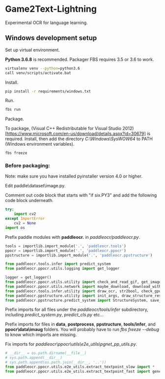 # Game2Text-Lightning
Experimental OCR for language learning.


## Windows development setup

Set up virtual environment. 

**Python 3.6.8** is recommended. Packager FBS requires 3.5 or 3.6 to work.

```bash
virtualenv venv --python=python3.6
call venv/scripts/activate.bat
```

Install.

```bash
pip install -r requirements/windows.txt
```

Run.

```bash
fbs run
```

Package.

To package, (Visual C++ Redistributable for Visual Studio 2012)[https://www.microsoft.com/en-us/download/details.aspx?id=30679] is required. Install, then add the directory *C:\Windows\SysWOW64* to PATH (Windows environment variables).

```bash
fbs freeze
```

### Before packaging:

Note: make sure you have installed pyinstaller version 4.0 or higher.

Edit paddle\dataset\image.py.

Comment out code block that starts with "if six.PY3" and add the following code block underneath.

```python
try:
    import cv2
except ImportError
    cv2 = None
import os
```

Prefix paddle modules with **paddleocr.** in *paddleocr/paddleocr.py*.

```python
tools = importlib.import_module('.', 'paddleocr.tools')
ppocr = importlib.import_module('.', 'paddleocr.ppocr')
ppstructure = importlib.import_module('.', 'paddleocr.ppstructure')

from paddleocr.tools.infer import predict_system
from paddleocr.ppocr.utils.logging import get_logger

logger = get_logger()
from paddleocr.ppocr.utils.utility import check_and_read_gif, get_image_file_list
from paddleocr.ppocr.utils.network import maybe_download, download_with_progressbar, is_link, confirm_model_dir_url
from paddleocr.tools.infer.utility import draw_ocr, str2bool, check_gpu
from paddleocr.ppstructure.utility import init_args, draw_structure_result
from paddleocr.ppstructure.predict_system import StructureSystem, save_structure_res
```

Prefix imports for all files under the *paddleocr/tools/infer* subdirectory, including *predict_system.py*, *predict_cls.py* etc...

Prefix imports for files in **data**, **postprocess**, **ppstructure**, **tools/infer**, and **ppocr\data\imaug** folders. You will probably have to run *fbs freeze --debug* to know which imports are missing.

Fix imports for *paddleocr\ppocr\utils\e2e_utils\pgnet_pp_utils.py*.

```python
# __dir__ = os.path.dirname(__file__)
# sys.path.append(__dir__)
# sys.path.append(os.path.join(__dir__, '..'))
from paddleocr.ppocr.utils.e2e_utils.extract_textpoint_slow import *
from paddleocr.ppocr.utils.e2e_utils.extract_textpoint_fast import generate_pivot_list_fast, restore_poly
```

